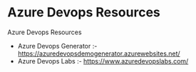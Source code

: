 # Azure Devops Resources

Azure Devops Resources 

* Azure Devops Generator :- https://azuredevopsdemogenerator.azurewebsites.net/
* Azure Devops Labs :- https://www.azuredevopslabs.com/
